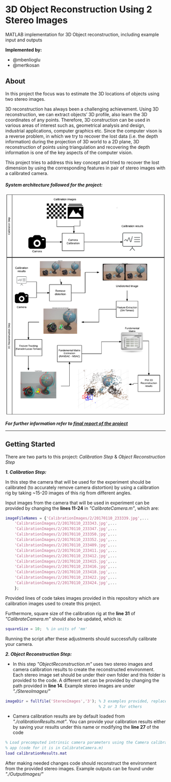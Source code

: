 # **3D Object Reconstruction Using 2 Stereo Images**

MATLAB implementation for 3D Object reconstruction, including example input and outputs

**Implemented by:**

* @mbenlioglu
* @mertkosan

## **About**

In this project the focus was to estimate the 3D locations of objects using two stereo images. 

3D reconstruction has always been a challenging achievement. Using 3D reconstruction, we can extract
objects’ 3D profile, also learn the 3D coordinates of any points. Therefore, 3D construction can be
used in various areas of interest such as, geometrical analysis and design, industrial applications,
computer graphics etc.
Since the computer vison is a reverse problem, in which we try to recover the lost data (i.e. the
depth information) during the projection of 3D world to a 2D plane, 3D reconstruction of points using
triangulation and recovering the depth information is one of the key aspects of the computer vision.

This project tries to address this key concept and tried to recover the lost dimension by using the
corresponding features in pair of stereo images with a calibrated camera.

#### _System architecture followed for the project:_
![System Architecture Img](/docs/img/SysArch.png)

_**For further information refer to [final report of the project](/docs/report/FinalReport.pdf)**_

-----------------------

## **Getting Started**
There are two parts to this project: _Calibration Step_ & _Object Reconstruction Step_

_**1. Calibration Step:**_

In this step the camera that will be used for the experiment should be calibrated (to accurately
remove camera distortion) by using a calibration rig by taking ~15-20 images of this rig from 
different angles.
	
Input images from the camera that will be used in experiment can be provided by changing the **lines 11-24**
in  _"CalibrateCamera.m"_, which are:
```matlab
imageFileNames = {'CalibrationImages/2/20170110_233339.jpg',...
    'CalibrationImages/2/20170110_233343.jpg',...
    'CalibrationImages/2/20170110_233347.jpg',...
    'CalibrationImages/2/20170110_233350.jpg',...
    'CalibrationImages/2/20170110_233352.jpg',...
    'CalibrationImages/2/20170110_233409.jpg',...
    'CalibrationImages/2/20170110_233411.jpg',...
    'CalibrationImages/2/20170110_233412.jpg',...
    'CalibrationImages/2/20170110_233415.jpg',...
    'CalibrationImages/2/20170110_233416.jpg',...
    'CalibrationImages/2/20170110_233418.jpg',...
    'CalibrationImages/2/20170110_233422.jpg',...
    'CalibrationImages/2/20170110_233424.jpg',...
    };
```
Provided lines of code takes images provided in this repository which are calibration images used
to create this project.

Furthermore, square size of the calibration rig at the **line 31** of _"CalibrateCamera.m"_ should
also be updated, which is:
```matlab
squareSize = 10;  % in units of 'mm'
```
Running the script after these adjustments should successfully calibrate your camera.
    
_**2. Object Reconstruction Step:**_
	
* In this step _"ObjectReconstruction.m"_ uses two stereo images and camera calibration results to
create the reconstructed environment. 
Each stereo image set should be under their own folder and this folder is provided to the code.
A different set can be provided by changing the path provided in **line 14**. Example stereo images
are under _"./StereoImages/"_
```matlab
imageDir = fullfile('StereoImages','3'); % 3 examples provided, replace 1 with
                                         % 2 or 3 for others
```	
* Camera calibration results are by default loaded from _"./calibrationResults.mat"_. You can provide
your calibration results either by saving your results under this name or modifying the **line 27** of
the code
```matlab
% Load precomputed intrinsic camera parameters using the Camera calibrator
% app (code for it is in CalibrateCamera.m)
load calibrationResults.mat
```
After making needed changes code should reconstruct the environment from the provided stereo images.
Example outputs can be found under _"./OutputImages/"_
 